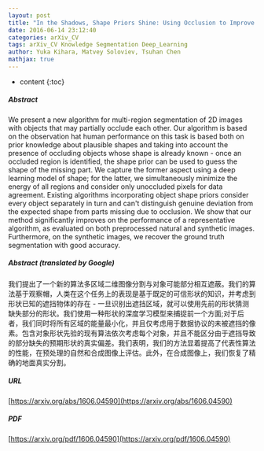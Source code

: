 ```yaml
---
layout: post
title: "In the Shadows, Shape Priors Shine: Using Occlusion to Improve Multi-Region Segmentation"
date: 2016-06-14 23:12:40
categories: arXiv_CV
tags: arXiv_CV Knowledge Segmentation Deep_Learning
author: Yuka Kihara, Matvey Soloviev, Tsuhan Chen
mathjax: true
---
```


* content
{:toc}

##### Abstract
We present a new algorithm for multi-region segmentation of 2D images with objects that may partially occlude each other. Our algorithm is based on the observation hat human performance on this task is based both on prior knowledge about plausible shapes and taking into account the presence of occluding objects whose shape is already known - once an occluded region is identified, the shape prior can be used to guess the shape of the missing part. We capture the former aspect using a deep learning model of shape; for the latter, we simultaneously minimize the energy of all regions and consider only unoccluded pixels for data agreement. Existing algorithms incorporating object shape priors consider every object separately in turn and can't distinguish genuine deviation from the expected shape from parts missing due to occlusion. We show that our method significantly improves on the performance of a representative algorithm, as evaluated on both preprocessed natural and synthetic images. Furthermore, on the synthetic images, we recover the ground truth segmentation with good accuracy.

##### Abstract (translated by Google)
我们提出了一个新的算法多区域二维图像分割与对象可能部分相互遮蔽。我们的算法基于观察帽，人类在这个任务上的表现是基于既定的可信形状的知识，并考虑到形状已知的遮挡物体的存在 - 一旦识别出遮挡区域，就可以使用先前的形状猜测缺失部分的形状。我们使用一种形状的深度学习模型来捕捉前一个方面;对于后者，我们同时将所有区域的能量最小化，并且仅考虑用于数据协议的未被遮挡的像素。包含对象形状先验的现有算法依次考虑每个对象，并且不能区分由于遮挡导致的部分缺失的预期形状的真实偏差。我们表明，我们的方法显着提高了代表性算法的性能，在预处理的自然和合成图像上评估。此外，在合成图像上，我们恢复了精确的地面真实分割。

##### URL
[https://arxiv.org/abs/1606.04590](https://arxiv.org/abs/1606.04590)

##### PDF
[https://arxiv.org/pdf/1606.04590](https://arxiv.org/pdf/1606.04590)

